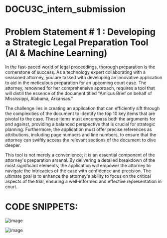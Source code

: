 # DOCU3C_intern_submission
# Problem Statement # 1 : Developing a Strategic Legal Preparation Tool (AI & Machine Learning)

In the fast-paced world of legal proceedings, thorough preparation is the cornerstone of success. As a technology expert collaborating with a seasoned attorney, you are tasked with developing an innovative application to aid in the meticulous preparation for an upcoming court case. The attorney, renowned for her comprehensive approach, requires a tool that will distill the essence of the document titled "Amicus Brief on behalf of Mississippi, Alabama, Arkansas."

The challenge lies in creating an application that can efficiently sift through the complexities of the document to identify the top 10 key items that are pivotal to the case. These items must encompass both the arguments for and against, providing a balanced perspective that is crucial for strategic planning. Furthermore, the application must offer precise references as attributions, including page numbers and line numbers, to ensure that the attorney can swiftly access the relevant sections of the document to dive deeper.

This tool is not merely a convenience; it is an essential component of the attorney's preparation arsenal. By delivering a detailed breakdown of the most significant elements, the application will empower the attorney to navigate the intricacies of the case with confidence and precision. The ultimate goal is to enhance the attorney's ability to focus on the critical aspects of the trial, ensuring a well-informed and effective representation in court.

# CODE SNIPPETS:

![image](https://github.com/user-attachments/assets/22c1c683-7a27-42b4-a915-1b0fa779c545)

![image](https://github.com/user-attachments/assets/ab198f9b-b3c9-403a-919a-3198ecf3d40f)

